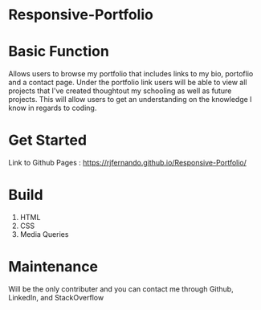 # Responsive-Portfolio

# Basic Function

Allows users to browse my portfolio that includes links to my bio, portoflio and a contact page. Under the portfolio link users will be able to view all projects that I've created thoughtout my schooling as well as future projects. This will allow users to get an understanding on the knowledge I know in regards to coding.

# Get Started

Link to Github Pages :  https://rjfernando.github.io/Responsive-Portfolio/

# Build

1. HTML
2. CSS
3. Media Queries

# Maintenance 

Will be the only contributer and you can contact me through Github, LinkedIn, and StackOverflow
